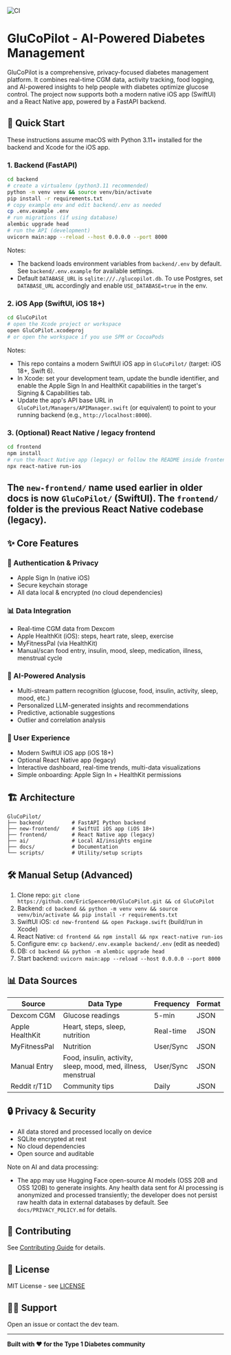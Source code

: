 <!-- Official badge -->
![CI](https://github.com/EricSpencer00/GluCoPilot/actions/workflows/i-like-seeing-green.yml/badge.svg)


# GluCoPilot - AI-Powered Diabetes Management

GluCoPilot is a comprehensive, privacy-focused diabetes management platform. It combines real-time CGM data, activity tracking, food logging, and AI-powered insights to help people with diabetes optimize glucose control. The project now supports both a modern native iOS app (SwiftUI) and a React Native app, powered by a FastAPI backend.


## 🚀 Quick Start

These instructions assume macOS with Python 3.11+ installed for the backend and Xcode for the iOS app.

### 1. Backend (FastAPI)

```bash
cd backend
# create a virtualenv (python3.11 recommended)
python -m venv venv && source venv/bin/activate
pip install -r requirements.txt
# copy example env and edit backend/.env as needed
cp .env.example .env
# run migrations (if using database)
alembic upgrade head
# run the API (development)
uvicorn main:app --reload --host 0.0.0.0 --port 8000
```

Notes:
- The backend loads environment variables from `backend/.env` by default. See `backend/.env.example` for available settings.
- Default `DATABASE_URL` is `sqlite:///./glucopilot.db`. To use Postgres, set `DATABASE_URL` accordingly and enable `USE_DATABASE=true` in the env.

### 2. iOS App (SwiftUI, iOS 18+)

```bash
cd GluCoPilot
# open the Xcode project or workspace
open GluCoPilot.xcodeproj
# or open the workspace if you use SPM or CocoaPods
```

Notes:
- This repo contains a modern SwiftUI iOS app in `GluCoPilot/` (target: iOS 18+, Swift 6).
- In Xcode: set your development team, update the bundle identifier, and enable the Apple Sign In and HealthKit capabilities in the target's Signing & Capabilities tab.
- Update the app's API base URL in `GluCoPilot/Managers/APIManager.swift` (or equivalent) to point to your running backend (e.g., `http://localhost:8000`).

### 3. (Optional) React Native / legacy frontend

```bash
cd frontend
npm install
# run the React Native app (legacy) or follow the README inside frontend/
npx react-native run-ios
```

The `new-frontend/` name used earlier in older docs is now `GluCoPilot/` (SwiftUI). The `frontend/` folder is the previous React Native codebase (legacy).
---

## ✨ Core Features


### 🔐 Authentication & Privacy
- Apple Sign In (native iOS)
- Secure keychain storage
- All data local & encrypted (no cloud dependencies)

### 📊 Data Integration
- Real-time CGM data from Dexcom
- Apple HealthKit (iOS): steps, heart rate, sleep, exercise
- MyFitnessPal (via HealthKit)
- Manual/scan food entry, insulin, mood, sleep, medication, illness, menstrual cycle

### 🧠 AI-Powered Analysis
- Multi-stream pattern recognition (glucose, food, insulin, activity, sleep, mood, etc.)
- Personalized LLM-generated insights and recommendations
- Predictive, actionable suggestions
- Outlier and correlation analysis

### 📱 User Experience
- Modern SwiftUI iOS app (iOS 18+)
- Optional React Native app (legacy)
- Interactive dashboard, real-time trends, multi-data visualizations
- Simple onboarding: Apple Sign In + HealthKit permissions


## 🏗 Architecture

```
GluCoPilot/
├── backend/         # FastAPI Python backend
├── new-frontend/    # SwiftUI iOS app (iOS 18+)
├── frontend/        # React Native app (legacy)
├── ai/              # Local AI/insights engine
├── docs/            # Documentation
└── scripts/         # Utility/setup scripts
```


## 🛠 Manual Setup (Advanced)

1. Clone repo: `git clone https://github.com/EricSpencer00/GluCoPilot.git && cd GluCoPilot`
2. Backend: `cd backend && python -m venv venv && source venv/bin/activate && pip install -r requirements.txt`
3. SwiftUI iOS: `cd new-frontend && open Package.swift` (build/run in Xcode)
4. React Native: `cd frontend && npm install && npx react-native run-ios`
5. Configure env: `cp backend/.env.example backend/.env` (edit as needed)
6. DB: `cd backend && python -m alembic upgrade head`
7. Start backend: `uvicorn main:app --reload --host 0.0.0.0 --port 8000`


## 📊 Data Sources

| Source         | Data Type         | Frequency | Format |
|----------------|------------------|-----------|--------|
| Dexcom CGM     | Glucose readings | 5-min     | JSON   |
| Apple HealthKit| Heart, steps, sleep, nutrition | Real-time | JSON |
| MyFitnessPal   | Nutrition        | User/Sync | JSON   |
| Manual Entry   | Food, insulin, activity, sleep, mood, med, illness, menstrual | User/Sync | JSON |
| Reddit r/T1D   | Community tips   | Daily     | JSON   |


## 🔒 Privacy & Security

- All data stored and processed locally on device
- SQLite encrypted at rest
- No cloud dependencies
- Open source and auditable

Note on AI and data processing:

- The app may use Hugging Face open-source AI models (OSS 20B and OSS 120B) to generate insights. Any health data sent for AI processing is anonymized and processed transiently; the developer does not persist raw health data in external databases by default. See `docs/PRIVACY_POLICY.md` for details.


## 🤝 Contributing

See [Contributing Guide](./docs/CONTRIBUTING.md) for details.


## 📄 License

MIT License - see [LICENSE](LICENSE)


## 🙋‍♂️ Support

Open an issue or contact the dev team.

---


**Built with ❤️ for the Type 1 Diabetes community**
